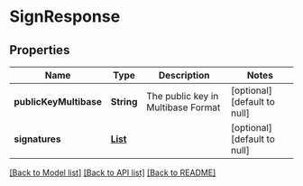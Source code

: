 # SignResponse

## Properties

| Name                   | Type                               | Description                        | Notes                        |
| ---------------------- | ---------------------------------- | ---------------------------------- | ---------------------------- |
| **publicKeyMultibase** | **String**                         | The public key in Multibase Format | [optional] [default to null] |
| **signatures**         | [**List**](SignOutputFromInput.md) |                                    | [optional] [default to null] |

[[Back to Model list]](/docs/api/README.md#documentation-for-models) [[Back to API list]](/docs/api/README.md#documentation-for-api-endpoints) [[Back to README]](/README.md)
